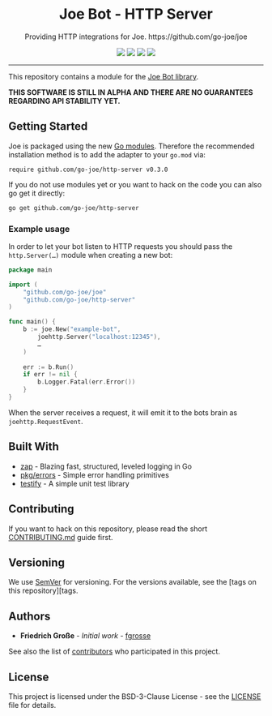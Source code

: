 <h1 align="center">Joe Bot - HTTP Server</h1>
<p align="center">Providing HTTP integrations for Joe. https://github.com/go-joe/joe</p>
<p align="center">
	<a href="https://github.com/go-joe/http-server/releases"><img src="https://img.shields.io/github/tag/go-joe/http-server.svg?label=version&color=brightgreen"></a>
	<a href="https://circleci.com/gh/go-joe/http-server/tree/master"><img src="https://circleci.com/gh/go-joe/http-server/tree/master.svg?style=shield"></a>
	<a href="https://godoc.org/github.com/go-joe/http-server"><img src="https://img.shields.io/badge/godoc-reference-blue.svg?color=blue"></a>
	<a href="https://github.com/go-joe/http-server/blob/master/LICENSE"><img src="https://img.shields.io/badge/license-BSD--3--Clause-blue.svg"></a>
</p>

---

This repository contains a module for the [Joe Bot library][joe].

**THIS SOFTWARE IS STILL IN ALPHA AND THERE ARE NO GUARANTEES REGARDING API STABILITY YET.**

## Getting Started

Joe is packaged using the new [Go modules][go-modules]. Therefore the recommended
installation method is to add the adapter to your `go.mod` via:

```
require github.com/go-joe/http-server v0.3.0
```

If you do not use modules yet or you want to hack on the code you can also go get it directly:

```bash
go get github.com/go-joe/http-server
```

### Example usage

In order to let your bot listen to HTTP requests you should pass the `http.Server(…)`
module when creating a new bot:

```go
package main

import (
	"github.com/go-joe/joe"
	"github.com/go-joe/http-server"
)

func main() {
	b := joe.New("example-bot",
		joehttp.Server("localhost:12345"),
		…
    )
	
	err := b.Run()
	if err != nil {
		b.Logger.Fatal(err.Error())
	}
}
```

When the server receives a request, it will emit it to the bots brain as `joehttp.RequestEvent`.

## Built With

* [zap](https://github.com/uber-go/zap) - Blazing fast, structured, leveled logging in Go
* [pkg/errors](https://github.com/pkg/errors) - Simple error handling primitives
* [testify](https://github.com/stretchr/testify) - A simple unit test library

## Contributing

If you want to hack on this repository, please read the short [CONTRIBUTING.md](CONTRIBUTING.md)
guide first.

## Versioning

We use [SemVer](http://semver.org/) for versioning. For the versions available,
see the [tags on this repository][tags. 

## Authors

- **Friedrich Große** - *Initial work* - [fgrosse](https://github.com/fgrosse)

See also the list of [contributors][contributors] who participated in this project.

## License

This project is licensed under the BSD-3-Clause License - see the [LICENSE](LICENSE) file for details.

[joe]: https://github.com/go-joe/joe
[go-modules]: https://github.com/golang/go/wiki/Modules
[tags]: https://github.com/go-joe/http-server/tags
[contributors]: https://github.com/github.com/go-joe/http-server/contributors
